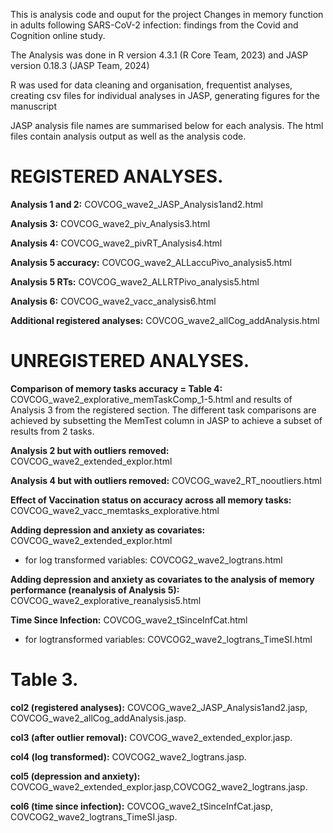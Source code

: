 This is analysis code and ouput for the project Changes in memory function in adults following SARS-CoV-2 infection: findings from the Covid and Cognition online study.

The Analysis was done in R version 4.3.1 (R Core Team, 2023) and JASP version 0.18.3 (JASP Team, 2024)

R was used for data cleaning and organisation, frequentist analyses, creating csv files for individual analyses in JASP, generating figures for the manuscript

JASP analysis file names are summarised below for each analysis. The html files contain analysis output as well as the analysis code.

# REGISTERED ANALYSES. 

**Analysis 1 and 2:** COVCOG_wave2_JASP_Analysis1and2.html 

**Analysis 3:** COVCOG_wave2_piv_Analysis3.html 

**Analysis 4:** COVCOG_wave2_pivRT_Analysis4.html 

**Analysis 5 accuracy:** COVCOG_wave2_ALLaccuPivo_analysis5.html 

**Analysis 5 RTs:** COVCOG_wave2_ALLRTPivo_analysis5.html 

**Analysis 6:** COVCOG_wave2_vacc_analysis6.html 

**Additional registered analyses:** COVCOG_wave2_allCog_addAnalysis.html  


# UNREGISTERED ANALYSES. 

**Comparison of memory tasks accuracy = Table 4:** COVCOG_wave2_explorative_memTaskComp_1-5.html and results of Analysis 3 from the registered section. The different task comparisons are achieved by subsetting the MemTest column in JASP to achieve a subset of results from 2 tasks. 

**Analysis 2 but with outliers removed:** COVCOG_wave2_extended_explor.html 

**Analysis 4 but with outliers removed:** COVCOG_wave2_RT_nooutliers.html 

**Effect of Vaccination status on accuracy across all memory tasks:** COVCOG_wave2_vacc_memtasks_explorative.html 

**Adding depression and anxiety as covariates:** COVCOG_wave2_extended_explor.html

- for log transformed variables: COVCOG2_wave2_logtrans.html 

**Adding depression and anxiety as covariates to the analysis of memory performance (reanalysis of Analysis 5):** COVCOG_wave2_explorative_reanalysis5.html

**Time Since Infection:** COVCOG_wave2_tSinceInfCat.html 

- for logtransformed variables: COVCOG2_wave2_logtrans_TimeSI.html 


# Table 3. 

**col2 (registered analyses):** COVCOG_wave2_JASP_Analysis1and2.jasp, COVCOG_wave2_allCog_addAnalysis.jasp. 

**col3 (after outlier removal):** COVCOG_wave2_extended_explor.jasp. 

**col4 (log transformed):** COVCOG2_wave2_logtrans.jasp. 

**col5 (depression and anxiety):** COVCOG_wave2_extended_explor.jasp,COVCOG2_wave2_logtrans.jasp. 

**col6 (time since infection):** COVCOG_wave2_tSinceInfCat.jasp, COVCOG2_wave2_logtrans_TimeSI.jasp. 

